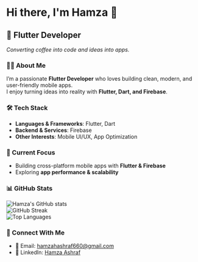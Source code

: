 # Hi there, I'm Hamza 👋  

## 🚀 Flutter Developer  
*Converting coffee into code and ideas into apps.*  

### 🧑‍💻 About Me  
I’m a passionate **Flutter Developer** who loves building clean, modern, and user-friendly mobile apps.  
I enjoy turning ideas into reality with **Flutter, Dart, and Firebase**.  

### 🛠 Tech Stack  
- **Languages & Frameworks**: Flutter, Dart  
- **Backend & Services**: Firebase  
- **Other Interests**: Mobile UI/UX, App Optimization  

### 🌱 Current Focus  
- Building cross-platform mobile apps with **Flutter & Firebase**  
- Exploring **app performance & scalability**  

### 📊 GitHub Stats  
![Hamza's GitHub stats](https://github-readme-stats.vercel.app/api?username=hamzah660660&show_icons=true&theme=tokyonight)  
![GitHub Streak](https://streak-stats.demolab.com?user=hamzah660660&theme=tokyonight)  
![Top Languages](https://github-readme-stats.vercel.app/api/top-langs/?username=hamzah660660&layout=compact&theme=tokyonight)  

### 🤝 Connect With Me  
- 📧 Email: [hamzahashraf660@gmail.com](mailto:hamzahashraf660@gmail.com)  
- 💼 LinkedIn: [Hamza Ashraf](https://www.linkedin.com/in/hamza-ashraf-20a40826b/)  
